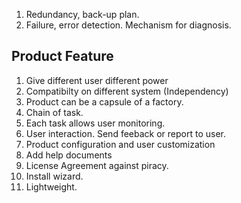 1. Redundancy, back-up plan.   
2. Failure, error detection. Mechanism for diagnosis.

## Product Feature ## 

1. Give different user different power    
2. Compatibilty on different system (Independency)
3. Product can be a capsule of a factory. 
4. Chain of task. 
5. Each task allows user monitoring. 
6. User interaction. Send feeback or report to user. 
7. Product configuration and user customization
8. Add help documents 
9. License Agreement against piracy.    
10. Install wizard.   
11. Lightweight.   


